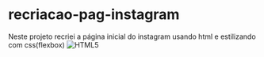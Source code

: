 # recriacao-pag-instagram
 Neste projeto recriei a página inicial do instagram usando html e estilizando com css(flexbox)
![HTML5](https://img.shields.io/badge/html5-%23E34F26.svg?style=for-the-badge&logo=html5&logoColor=white)
